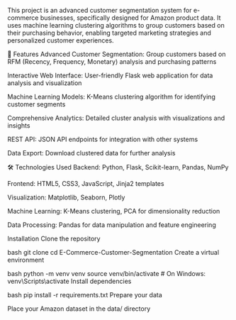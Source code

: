 This project is an advanced customer segmentation system for e-commerce businesses, specifically designed for Amazon product data. It uses machine learning clustering algorithms to group customers based on their purchasing behavior, enabling targeted marketing strategies and personalized customer experiences.

🚀 Features
Advanced Customer Segmentation: Group customers based on RFM (Recency, Frequency, Monetary) analysis and purchasing patterns

Interactive Web Interface: User-friendly Flask web application for data analysis and visualization

Machine Learning Models: K-Means clustering algorithm for identifying customer segments

Comprehensive Analytics: Detailed cluster analysis with visualizations and insights

REST API: JSON API endpoints for integration with other systems

Data Export: Download clustered data for further analysis

🛠️ Technologies Used
Backend: Python, Flask, Scikit-learn, Pandas, NumPy

Frontend: HTML5, CSS3, JavaScript, Jinja2 templates

Visualization: Matplotlib, Seaborn, Plotly

Machine Learning: K-Means clustering, PCA for dimensionality reduction

Data Processing: Pandas for data manipulation and feature engineering

 Installation
Clone the repository

bash
git clone <repository-url>
cd E-Commerce-Customer-Segmentation
Create a virtual environment

bash
python -m venv venv
source venv/bin/activate  # On Windows: venv\Scripts\activate
Install dependencies

bash
pip install -r requirements.txt
Prepare your data

Place your Amazon dataset in the data/ directory
